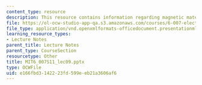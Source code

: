 ```yaml
---
content_type: resource
description: This resource contains information regarding magnetic materials.
file: https://ol-ocw-studio-app-qa.s3.amazonaws.com/courses/6-007-electromagnetic-energy-from-motors-to-lasers-spring-2011/e166fbd3142223fd599eeb21a3606af6_MIT6_007S11_lec09.pptx
file_type: application/vnd.openxmlformats-officedocument.presentationml.presentation
learning_resource_types:
- Lecture Notes
parent_title: Lecture Notes
parent_type: CourseSection
resourcetype: Other
title: MIT6_007S11_lec09.pptx
type: OCWFile
uid: e166fbd3-1422-23fd-599e-eb21a3606af6
---
```

